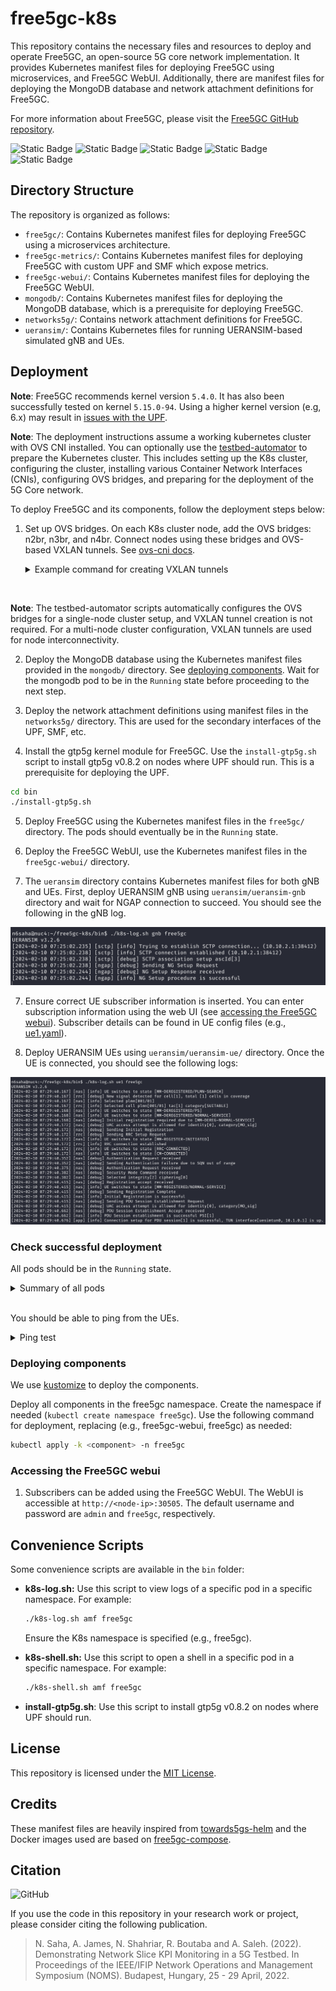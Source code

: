 # free5gc-k8s

This repository contains the necessary files and resources to deploy and operate Free5GC, an open-source 5G core network implementation. It provides Kubernetes manifest files for deploying Free5GC using microservices, and Free5GC WebUI. Additionally, there are manifest files for deploying the MongoDB database and network attachment definitions for Free5GC.

For more information about Free5GC, please visit the [Free5GC GitHub repository](https://github.com/free5gc/free5gc).

![Static Badge](https://img.shields.io/badge/stable-v1.0.0-green)
![Static Badge](https://img.shields.io/badge/free5gc-v3.2.0-green)
![Static Badge](https://img.shields.io/badge/ueransim-v3.2.6-green)
![Static Badge](https://img.shields.io/badge/k8s-v1.28.2-green)
![Static Badge](https://img.shields.io/badge/kernel-v5.4.0-green)

## Directory Structure

The repository is organized as follows:

- `free5gc/`: Contains Kubernetes manifest files for deploying Free5GC using a microservices architecture.
- `free5gc-metrics/`: Contains Kubernetes manifest files for deploying Free5GC with custom UPF and SMF which expose metrics.
- `free5gc-webui/`: Contains Kubernetes manifest files for deploying the Free5GC WebUI.
- `mongodb/`: Contains Kubernetes manifest files for deploying the MongoDB database, which is a prerequisite for deploying Free5GC.
- `networks5g/`: Contains network attachment definitions for Free5GC. 
- `ueransim/`: Contains Kubernetes files for running UERANSIM-based simulated gNB and UEs.

## Deployment

**Note**: Free5GC recommends kernel version `5.4.0`. It has also been successfully tested on kernel `5.15.0-94`. Using a higher kernel version (e.g, 6.x) may result in [issues with the UPF](https://forum.free5gc.org/t/upf-est-createfar-error-invalid-argument/2111). 

**Note**: The deployment instructions assume a working kubernetes cluster with OVS CNI installed. You can optionally use the [testbed-automator](https://github.com/niloysh/testbed-automator) to prepare the Kubernetes cluster. This includes setting up the K8s cluster, configuring the cluster, installing various Container Network Interfaces (CNIs), configuring OVS bridges, and preparing for the deployment of the 5G Core network.

To deploy Free5GC and its components, follow the deployment steps below:

1. Set up OVS bridges. On each K8s cluster node, add the OVS bridges: n2br, n3br, and n4br. Connect nodes using these bridges and OVS-based VXLAN tunnels. See [ovs-cni docs](https://github.com/k8snetworkplumbingwg/ovs-cni/blob/main/docs/demo.md#connect-bridges-using-vxlan).

    <details>
    <summary>Example command for creating VXLAN tunnels</summary>

    ```bash
    sudo ovs-vsctl add-port n2br vxlan_nuc1_n2 -- set Interface vxlan_nuc1_n2 type=vxlan options:remote_ip=<remote_ip> options:key=1002
    ```
    </details>  

<br>

**Note**: The testbed-automator scripts automatically configures the OVS bridges for a single-node cluster setup, and VXLAN tunnel creation is not required. For a multi-node cluster configuration, VXLAN tunnels are used for node interconnectivity.

2. Deploy the MongoDB database using the Kubernetes manifest files provided in the `mongodb/` directory. See [deploying components](#deploying-components). Wait for the mongodb pod to be in the `Running` state before proceeding to the next step.

3. Deploy the network attachment definitions using manifest files in the `networks5g/` directory. This are used for the secondary interfaces of the UPF, SMF, etc.

4. Install the gtp5g kernel module for Free5GC. Use the `install-gtp5g.sh` script to install gtp5g v0.8.2 on nodes where UPF should run. This is a prerequisite for deploying the UPF. 

```bash
cd bin
./install-gtp5g.sh
```

5. Deploy Free5GC using the Kubernetes manifest files in the `free5gc/` directory. The pods should eventually be in the `Running` state. 

6. Deploy the Free5GC WebUI, use the Kubernetes manifest files in the `free5gc-webui/` directory.

7. The `ueransim` directory contains Kubernetes manifest files for both gNB and UEs. First, deploy UERANSIM gNB using `ueransim/ueransim-gnb` directory and wait for NGAP connection to succeed. You should see the following in the gNB log.

![NGAP connection success](images/gnb-log.png)

7. Ensure correct UE subscriber information is inserted. You can enter subscription information using the web UI (see [accessing the Free5GC webui](#accessing-the-Free5GC-webui)). Subscriber details can be found in UE config files (e.g., [ue1.yaml](ueransim/ueransim-ue/ue1/ue1.yaml)).

8. Deploy UERANSIM UEs using `ueransim/ueransim-ue/` directory. Once the UE is connected, you should see the following logs:

![UE connection success](images/ue-log.png)

### Check successful deployment

All pods should be in the `Running` state.
<details>
<summary>Summary of all pods</summary>

![all-pods](images/all-pods.png)

</details>

<br>

You should be able to ping from the UEs.
<details>
<summary>Ping test</summary>

![ping-test](images/ping-test.png)

</details>

### Deploying components
We use [kustomize](https://kustomize.io/) to deploy the components.

Deploy all components in the free5gc namespace. Create the namespace if needed (`kubectl create namespace free5gc`). Use the following command for deployment, replacing <component> (e.g., free5gc-webui, free5gc) as needed:

```bash
kubectl apply -k <component> -n free5gc
```

### Accessing the Free5GC webui
1. Subscribers can be added using the Free5GC WebUI. The WebUI is accessible at `http://<node-ip>:30505`. The default username and password are `admin` and `free5gc`, respectively.

## Convenience Scripts
Some convenience scripts are available in the `bin` folder:
- **k8s-log.sh:** Use this script to view logs of a specific pod in a specific namespace. For example:
  ```bash
  ./k8s-log.sh amf free5gc
  ```
  Ensure the K8s namespace is specified (e.g., free5gc).

- **k8s-shell.sh:** Use this script to open a shell in a specific pod in a specific namespace. For example:
  ```bash
  ./k8s-shell.sh amf free5gc
  ```

- **install-gtp5g.sh**: Use this script to install gtp5g v0.8.2 on nodes where UPF should run.


## License

This repository is licensed under the [MIT License](LICENSE).

## Credits
These manifest files are heavily inspired from [towards5gs-helm](https://github.com/Orange-OpenSource/towards5gs-helm) and the Docker images used are based on [free5gc-compose](https://github.com/free5gc/free5gc-compose).

## Citation
![GitHub](https://img.shields.io/badge/IEEE%20NOMS-2022-green)

If you use the code in this repository in your research work or project, please consider citing the following publication.

> N. Saha, A. James, N. Shahriar, R. Boutaba and A. Saleh. (2022). Demonstrating Network Slice KPI Monitoring in a 5G Testbed. In Proceedings of the IEEE/IFIP Network Operations and Management Symposium (NOMS). Budapest, Hungary, 25 - 29 April, 2022.
